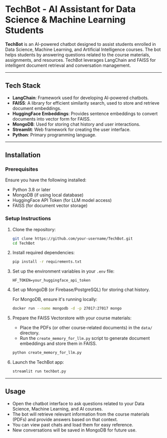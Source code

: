 # TechBot - AI Assistant for Data Science & Machine Learning Students

**TechBot** is an AI-powered chatbot designed to assist students enrolled in Data Science, Machine Learning, and Artificial Intelligence courses. The bot helps students by answering questions related to the course materials, assignments, and resources. TechBot leverages LangChain and FAISS for intelligent document retrieval and conversation management. 

---

## Tech Stack

- **LangChain**: Framework used for developing AI-powered chatbots.
- **FAISS**: A library for efficient similarity search, used to store and retrieve document embeddings.
- **HuggingFace Embeddings**: Provides sentence embeddings to convert documents into vector form for FAISS.
- **MongoDB**: Used for storing chat history and user interactions.
- **Streamlit**: Web framework for creating the user interface.
- **Python**: Primary programming language.

---

## Installation

### Prerequisites

Ensure you have the following installed:

- Python 3.8 or later
- MongoDB (if using local database)
- HuggingFace API Token (for LLM model access)
- FAISS (for document vector storage)

### Setup Instructions

1. Clone the repository:

    ```bash
    git clone https://github.com/your-username/TechBot.git
    cd TechBot
    ```

2. Install required dependencies:

    ```bash
    pip install -r requirements.txt
    ```

3. Set up the environment variables in your `.env` file:

    ```
    HF_TOKEN=your_huggingface_api_token
    ```

4. Set up MongoDB (or Firebase/PostgreSQL) for storing chat history.
   
   For MongoDB, ensure it's running locally:

    ```bash
    docker run --name mongodb -d -p 27017:27017 mongo
    ```

5. Prepare the FAISS Vectorstore with your course materials:

    - Place the PDFs (or other course-related documents) in the `data/` directory.
    - Run the `create_memory_for_llm.py` script to generate document embeddings and store them in FAISS.

    ```bash
    python create_memory_for_llm.py
    ```

6. Launch the TechBot app:

    ```bash
    streamlit run techbot.py
    ```

---

## Usage

- Open the chatbot interface to ask questions related to your Data Science, Machine Learning, and AI courses.
- The bot will retrieve relevant information from the course materials (PDFs) and provide answers based on that context.
- You can view past chats and load them for easy reference.
- New conversations will be saved in MongoDB for future use.



